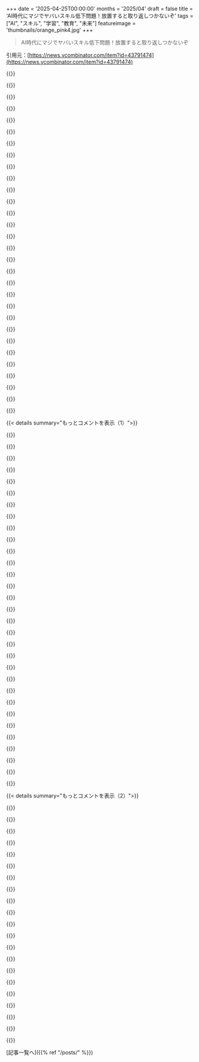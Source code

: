 +++
date = '2025-04-25T00:00:00'
months = '2025/04'
draft = false
title = 'AI時代にマジでヤバいスキル低下問題！放置すると取り返しつかないぞ'
tags = ["AI", "スキル", "学習", "教育", "未来"]
featureimage = 'thumbnails/orange_pink4.jpg'
+++

> AI時代にマジでヤバいスキル低下問題！放置すると取り返しつかないぞ

引用元：[https://news.ycombinator.com/item?id=43791474](https://news.ycombinator.com/item?id=43791474)




{{<matomeQuote body="教科書の問題を写真に撮って、答えや議論がなくても、LLMに聞けば理解を深められるってことだね。自分の解答が正しいかとか、どう検証すればいいかとか。LLMはただの後押しで、結局は本人次第。学びたいって気持ちがあるなら最高じゃん！無料でスキルを身につけるのがこんなに簡単になったんだから。でも、見せかけだけでごまかしたいなら、脳みそ腐るのがマジで早くなるよ。" userName="gchamonlive" createdAt="2025/04/25 10:35:59" color="">}}




{{<matomeQuote body="俺たちはAIの最初のユーザー世代だよね。LLMに適切な質問をするスキルはもう持ってる。昔ながらの自学の経験もあるし。だから、スキルが衰えないように気をつければいいだけ。でも、AIが当たり前の世代はどうなるんだろう？AIに頼りっぱなしで、自分で考える経験を積まない人が増えて、世代的なスキル低下が起こる可能性も十分あるよね。" userName="m000" createdAt="2025/04/25 11:02:02" color="#785bff">}}




{{<matomeQuote body="今あるAIが最悪の形だってことだね。これからどんどん良くなるんだから。そうなると、昔ながらの自学はマジで意味なくなるかも。" userName="ozgrakkurt" createdAt="2025/04/25 12:29:10" color="">}}




{{<matomeQuote body="俺たちはインターネットと一緒に育ったけど、今の若い世代は苦労してる。写真の発明後も同じで、ポスト真実で大騒ぎになってるし。解決策は教育システムを変えること。デジタル衛生を教えるべき。なんで今でもラテン語を教えて、Pythonを教えないんだ？極端な例だけど、Pythonを、テクノロジーとうまく付き合うために必要なもの全部に置き換えて考えてみて。" userName="gchamonlive" createdAt="2025/04/25 11:37:50" color="">}}




{{<matomeQuote body="結局は本人のやる気次第ってことだよね。やる気がある人とない人の格差が広がるだけ。やる気がない人はさらに楽をして、何も学ばなくなる。やる気がある人は、もっと効率的に学べるようになる。良いLLMがあるおかげで、今まで面倒だったことにも挑戦できるようになった。自分に合ったレベルで、好きな形式で説明してくれるから。仕事以外でも、砂糖が食品を保存する仕組みとか、ちょっとした科学の雑学も気軽に調べられる。以前ならそのままスルーしてたような好奇心も満たせるようになった。" userName="cube2222" createdAt="2025/04/25 10:56:07" color="#45d325">}}




{{<matomeQuote body="LLMに異議あり。ひどい間違いが多いし、説明を読んだだけで学んだ気になるのは危ないよ。問題から解決策を自分で考える過程こそが学びなんだ。説明はただの解決策の描写にすぎない。言葉を知ってるだけじゃ、学んだことにはならない。それは学習のシミュレーションだよ。しかも、LLMの説明がいつも正しいとは限らないから、間違ったことを覚えてしまうリスクもある。" userName="namaria" createdAt="2025/04/25 11:09:20" color="#785bff">}}




{{<matomeQuote body="テクノロジーは範囲が広すぎて、従来のカリキュラムでは全部教えられないからってのも理由の一つかも。何が重要かを決めるのも難しいし、時代によって変わるしね。" userName="sjamaan" createdAt="2025/04/25 12:06:21" color="">}}




{{<matomeQuote body="もうすでに世代的なスキル低下は起きてると思う。若い世代はキーボードで文字を打てないし、ワープロソフトの使い方も知らない。ファイルの保存方法も知らない人も多い。おじいちゃんおばあちゃんと同じように、基本的なPC操作から教える必要があるんだ。“テックに詳しい”ことと“テックを使いこなせる”ことは違うってことだね。" userName="dlisboa" createdAt="2025/04/25 13:51:53" color="#ff5c5c">}}




{{<matomeQuote body="教科書の問題ね…答えはどこにでもあるけど。自分で考えて答えを出すのと、説明を読むだけじゃ、脳の神経回路の繋がり方が違うんじゃないかな？" userName="nottorp" createdAt="2025/04/25 10:44:17" color="">}}




{{<matomeQuote body="最近、サイドプロジェクトで新しいクラウドフレームワークを勉強してて、長年そのフレームワークを使ってるお父さんに聞いてみようと思ったんだ。何かアドバイスをもらえるかなって期待したんだけど、「DeepSeekって結構いいよ。もう試した？」って言われただけ。だからDeepSeekを使ったら、1日でプロジェクトの25%が終わった。でも、プログラミングが全く楽しくなかった。ただの作業だった。しかもサイドプロジェクトなのに。LLMの方が、エンジニアの父親よりコードの話に興味を持ってくれるみたい。だから、浮いた時間で楽器を練習するわ。「趣味としてのプログラミング」は、何か作りたいアプリがある時だけにする。" userName="doright" createdAt="2025/04/25 15:56:04" color="">}}




{{<matomeQuote body="ちょっと気になるんだけど、これって全体的に危険じゃない？ LLMって、もっともらしい嘘をつくのが得意だから、それを使って学んでる人はどうやって騙されないようにするの？初心者なのに、LLMの’知恵’だけを頼るって、災難のもとじゃないかな。" userName="signa11" createdAt="2025/04/25 11:11:12" color="">}}




{{<matomeQuote body="その意見は違うと思うな。もしみんなに教えるTech系の何かを選ぶなら、Pythonはかなり良い選択肢だよ。完璧な解決策はないけど、不完全な試みでも、何もしないよりはマシだよ。" userName="airstrike" createdAt="2025/04/25 12:25:58" color="">}}




{{<matomeQuote body="もし、しつけがなってない人がツールを自分を傷つけるような使い方をする可能性があるなら、ツールを作るのを避けるべきなの？" userName="simonw" createdAt="2025/04/25 13:57:46" color="">}}




{{<matomeQuote body="そうは思わないな。写真と同じだよ。<br>https://en．m．wikipedia．org/wiki/On_Photography<br>もし盲目的に記号を信じるなら、それは危険だよ。でも、あり得る答えとして扱うなら、問題ない。潜在的な検索空間の領域を理解し、答えをキュレーションし、生成された情報を検証するのは、依然として自分の仕事だよ。楽な方法はない。LLMは生活を楽にするために作られたんじゃない。意味の創造という重要なことに集中できるように作られたんだ。" userName="gchamonlive" createdAt="2025/04/25 11:33:18" color="#ff5c5c">}}




{{<matomeQuote body="大学で言語を教えてるんだけど、丸暗記翻訳に’助け’を求める学生も同じように考えてるよ。「自分の訳をチェックするために翻訳を使ってるだけ。提出するのは自分の訳だ」ってね。でも、初めて読む文章を翻訳させると、翻訳を使わせないから、どうすればいいかわからなくなるんだ。これらの学生の中には、嘘をつく人もいるけど、そうでない人も多い。自分の提出物が自分のものだと本当に信じてるんだ。これらのツールは脳を腐らせるし、本当の勉強の妨げになるよ。" userName="globnomulous" createdAt="2025/04/25 19:32:40" color="#ff5733">}}




{{<matomeQuote body="普通の人が使うコンピューター環境で動かないから、悪い選択肢だと思うな。Pythonアプリを書いて、普通の知り合いに渡しても、動かすことができない。スマホでも、ウェブブラウザでも動かない。だから、Tech系じゃない人に、自分の仕事を強化したり、渡したりするために、Pythonを教えるのは難しい。" userName="whywhywhywhy" createdAt="2025/04/25 13:27:45" color="">}}




{{<matomeQuote body="多くの社会システムが、それに対応できてないと思うな。<br>採用プロセスはAIを考慮してないから、優秀な人を見抜けないだろうし、才能を失うだろう。<br>警察は、サイバー詐欺に関する苦情に対応できないだろう。Techに疎い人が、匿名のLLMシステムに騙されるから。<br>大学や学校は、LLMが作成した課題を提出する学生に対応できないから、教育目標を達成できないだろう。<br>政治システムは、FBのような非倫理的なオンラインエンターテイメントプラットフォームを使った扇動的なキャンペーンに対応できない。" userName="netdevphoenix" createdAt="2025/04/25 11:00:18" color="">}}




{{<matomeQuote body="それらは全部、特定のIT関連のスキルだよ。もし次の世代がそれらの方法を知らなくても、それは必要がないからだよ。できないからじゃない。" userName="esperent" createdAt="2025/04/26 10:44:45" color="">}}




{{<matomeQuote body="＞これからもっと良くなる<br>この仮定を強調したい。なぜなら、それは真実の記述ではなく、仮定だからだ。一つには、AIの現在の技術が、あなたが言ってる’もっと良くなる’までスケールするようには見えない。同じアルゴリズムにお金を注ぎ込んでも、過去に見られたような飛躍的な進歩は生まれないんだ。AIプロバイダー企業は無限に成長できる企業ではないかもしれないし、未来の成長という考えに基づいて自由に株を印刷できなくなったら、財布の紐を締め、実際にコストがかかる金額を請求し始めるかもしれない。昔ながらの学習モデルは、しばらくの間、価格競争力を維持するだろうと確信している。" userName="DanHulton" createdAt="2025/04/25 13:12:56" color="#ff33a1">}}




{{<matomeQuote body="一部の学生はズルしてるかもね。でも多くは違うと思うよ。もし最終的な課題をLLMにやらせてるなら、それは全部ごまかしだよね。気づいてる人もいれば、そうでない人もいるだろうけど。<br>課題が自分のものだって本当に信じてたり、自分が本当にやったと思ってたり、言語を学んでると思ってる人もいるかもね。でも実際は違うんだよね。\nLLMを「問題の理解が足りないところを教えてくれるか」「自分の解決策は妥当か」「どう検証できるか」を確認するために使う、っていう明確な意図について話してるんだ。先生は、LLMが自分の代わりになるように使うものじゃないってことを生徒に示す良い機会だよ。LLMの使用を禁止するのは現実的じゃないから、健全な関係を築くように促す方がいいよね。\nそれに、LLMは万能薬じゃないし。言語学習には向かないかもしれないけど、それが全ての学習に悪いってわけじゃないよ。\nガイドとして使うなら良いけど、代わりにするなら脳みそが腐る一方だね。ナイフが人を癒したり傷つけたりするように、LLMも学習に使えたり、ごまかしに使えたりするんだ。大切なのは自分自身を知ることだね。" userName="gchamonlive" createdAt="2025/04/26 15:36:01" color="">}}




{{<matomeQuote body="AI好きってわけじゃないけど、ちょっと気になるのは、AIをヘルパーとして使うために必要な経験を積む人が減って、AIに頼りっぱなしになることで、将来的にスキルが低下する可能性があるってことだよね。<br>家畜の世話とか、豚や牛をさばく準備とか、全然知らないんだよね。学べばできるけど、楽な方を選んで肉屋から買うだろうな。もっと技術的な例で言うと、マザーボードから起動できるOSを自分で作る方法を学ぶ必要はないし、学んだからって、k8sクラスターをデプロイしたり、アプリをコーディングしたりするのをやめる理由にはならないよね。" userName="arkh" createdAt="2025/04/25 13:31:33" color="">}}




{{<matomeQuote body="学校はずっと前からカンニングと戦ってきたんだから、持ち込み禁止の試験が普通になってるでしょ。" userName="polotics" createdAt="2025/04/25 12:06:50" color="">}}




{{<matomeQuote body="人生で初めてプログラミングが全然楽しくないって思ったんだ。<br>履歴書のためだけに最新技術を学ぶのが楽しいの？もし最新の$LATEST_FADの複雑さを学ぶのが楽しいなら、AI時代に仕事を見つけるのは難しいと思うよ。アルゴリズムとかデータ構造とか、それが実際にどう使えるかを学ぶのが楽しいなら、AI時代でも引く手あまただよ。" userName="lelanthran" createdAt="2025/04/25 17:44:46" color="">}}




{{<matomeQuote body="教科書の問題を写真に撮ればOKってことだね。\nその通り！LLMは独学者の夢だよ。僕は物理の本を読んでて、問題につまずいたんだ。そしたら、その本の説明が下手で、ChatGPT+を使って分かりやすい解説にたどり着いたんだ。問題の言い回しが悪かったこともAIが教えてくれたし、Latexのドキュメントまで作ってくれたんだ！それに、人に迷惑かけるのを気にせずに、納得いくまで質問できるしね。だから、僕にとっては、AIは脳みそを腐らせるんじゃなくて、パワーアップさせてくれるものなんだ。本当にすごい技術だと思うよ。" userName="julienchastang" createdAt="2025/04/25 15:17:33" color="#785bff">}}




{{<matomeQuote body="もうどうでもいいんじゃないかな。AIがプログラマーとかエンジニアに取って代わるって意味じゃなくて、それが現実なんだよ。GPSが紙の地図のナビゲーションスキルに取って代わったみたいに。" userName="bitexploder" createdAt="2025/04/25 13:08:45" color="">}}




{{<matomeQuote body="嘘ってすごく便利だよね。どんな問題でも解決してくれる魔法みたいなものを、子供に使うなってどう教えるの？ C.K. Louisが言ってたけど、嘘をLLMに置き換えても、負け戦にしかならないと思う。" userName="raincole" createdAt="2025/04/25 11:29:52" color="">}}




{{<matomeQuote body="Jaron Lanierはファイルがコンピューティングに不可欠だっていう考え方を批判してたんだ。<br>キーボードで入力したり、ファイルを使ったり、ワープロで書いたりするのは、たまたま身についたスキルであって、本当に必要なスキルじゃないんだ。筆記体みたいなもので、僕らはそれを学んだから、みんなも当然そうすべきだと思って、「最近の子供たちは筆記体を使わないなんて嘆かわしい」って言うんだ。でも、子供たちは必要ないんだよ。だって、ファイルがなくても、少なくともユーザーに見えなくても、十分なコンピューティングシステムがあるからね。\nAIなしでコードを書いたり理解したりすることが、今日のアセンブリ言語みたいに、たまたま身についたスキルになるかもしれないね。将来的には必要なくなるかもしれない。" userName="bitwize" createdAt="2025/04/25 16:24:11" color="">}}




{{<matomeQuote body="ほとんどの人は、検証をちょっとでもサボるチャンスがあればサボるだろうね。それが一番怖い。" userName="lazide" createdAt="2025/04/25 11:42:41" color="#ff5c5c">}}




{{<matomeQuote body="先生は、LLMが自分の代わりになるように使うものじゃないってことを生徒に示す良い機会だよ。LLMの使用を禁止するのは現実的じゃないから、健全な関係を築くように促す方がいいよね。<br>LLMの使用について生徒と議論するのは絶対に避けたい。そんなことに時間を使いたくないよ。教育者は、生徒の代わりに宿題をやるツール（つまりカンニング）の使用を禁止すべきだし、禁止しなければならない。\nLLMは学習にとって常に悪いものだよ。絶対に。精神的な努力を肩代わりして、ショートカットしてしまうからね。" userName="globnomulous" createdAt="2025/04/27 03:20:11" color="">}}




{{<matomeQuote body="GPSで地図スキルが衰えるって話だけど､ちょっと違う意見｡うちの親父はGPS世代じゃないから､運転しながらナビを見るのが苦手｡でもGPS世代は､運転しながらナビの指示を処理するスキルを身につけてるんだよね｡これは練習が必要で､最初は間違ったラウンドアバウトに出たりもしたけど｡今じゃGPSなしでタクシーとか運転できないでしょ？だから､スキルが下がったんじゃなくて､レベルが上がったんだと思う｡AIとプログラミングも同じで､失われるものばかりじゃなくて､AIをどう使いこなすかっていう新しいスキルが生まれてるんじゃないかな｡" userName="afiodorov" createdAt="2025/04/26 17:57:00" color="#45d325">}}




{{< details summary="もっとコメントを表示（1）">}}

{{<matomeQuote body="自動運転の時代には､車がキルしようとする0.1%の時間に､ちゃんと対応できるスキルが必要になるね｡" userName="yayitswei" createdAt="2025/04/27 00:35:56" color="">}}




{{<matomeQuote body="コメントのAIを“インターン”や“新入社員”に置き換えてみて｡そしたら､AIを使うには別のスキルが必要だって気づくはず｡マネージャーが違えば､同じチームでも成果が全然違うでしょ？それと同じで､AIを使いこなすスキルを学ぶ価値はあるんだよ｡" userName="xtreme" createdAt="2025/04/27 05:41:22" color="#785bff">}}




{{<matomeQuote body="LLMを使ってて気づいたのは､自分の意図を明確に説明する必要があるってこと｡皮肉なことに､LLMを使うことで､以前よりもしっかり考えるようになった｡LLMはコードを書くのを早くしてくれるけど､同時に質の低いコードも早く作ってしまう｡だから､システム要件を詳細に説明する必要がある｡Rustみたいな言語だと､構文を忘れてしまうかもしれないけど､より抽象的なレベルでシステムを理解する必要があるんだよね｡" userName="rjknight" createdAt="2025/04/25 12:08:55" color="#ff5733">}}




{{<matomeQuote body="文章を書くことは､思考を整理するのに役立つよね｡業界では一般的じゃないのが残念だけど｡「ハンモックタイム」は､プログラマーがやるべきこと｡前もって計画することで､後々の修正コストを減らせるのに､なぜか軽視されてる｡AIが人間のプログラマーに勝ってしまったのは残念だけど､自動化されるのも仕方ないのかもね｡" userName="rTX5CMRXIfFG" createdAt="2025/04/25 12:22:11" color="">}}




{{<matomeQuote body="ハンモックタイムは､人によっては考えすぎになっちゃうこともあるから注意が必要｡大事なのはバランス｡最近は､最初にじっくり考えるよりも､行動しながらフィードバックを得る方が多いよね｡LLMは､コードを書くよりは早いけど､自分の頭の中で考えるよりはアクティブっていう､いい中間地点なのかも｡" userName="wrasee" createdAt="2025/04/25 13:44:15" color="">}}




{{<matomeQuote body="優秀なソフトウェアエンジニアはみんな知ってることだけどね｡使わない言語の構文を気にする必要はない｡参考書があるから｡それよりも､問題を解決する能力や､正確な解決策を定義する能力を高めるべき｡コードを書くのは､それを翻訳するだけ｡重要なのは､それが全ての場合でうまくいくか？効率的に動くか？他の人が理解しやすいか？要件の変更に簡単に対応できるか？ってこと｡" userName="skydhash" createdAt="2025/04/26 12:17:28" color="#38d3d3">}}




{{<matomeQuote body="LLMのおかげで､新しい開発者がソフトウェア仕様書を書くことの美しさを学んでるんだね｡" userName="meesles" createdAt="2025/04/25 12:12:58" color="">}}




{{<matomeQuote body="LLMってマジでソフトウェアエンジニアリングをゲームみたいにしてくれるんだよね。フィードバックがめっちゃ早いから、良い仕様書書いたり、テスト増やしたり、モジュール小さくしたりするメリットがすぐわかるんだ。" userName="rjknight" createdAt="2025/04/25 14:51:56" color="#45d325">}}




{{<matomeQuote body="でも時間かかるんだよね。ちゃんとソフトウェアエンジニアリングのコース行ったり、良い本読んだりするのって、ゲームのチュートリアルみたいなもんで、LLM使うのはそれをスキップする感じ。前者の方が早く目的達成できるし、ちゃんとプレイする方法学べる。後者は楽しいかもしれないけど、何年も費やしてアドホックな戦略しか得られないかも。" userName="skydhash" createdAt="2025/04/25 19:07:39" color="">}}




{{<matomeQuote body="しかも包括的なテストスイートを作るのがめっちゃ簡単になってる。もう苦行って感じじゃないんだよね。" userName="otterley" createdAt="2025/04/26 16:32:08" color="#ff5733">}}




{{<matomeQuote body="コード書くのがボトルネックって感じたことないんだけど…" userName="zahlman" createdAt="2025/04/26 22:53:57" color="">}}




{{<matomeQuote body="マジか！俺も統計分析でやりたいことうっすらあった時に同じこと思ったわ。" userName="mettamage" createdAt="2025/04/25 13:04:10" color="">}}




{{<matomeQuote body="OPの意見はもっともだけど、権力者たちがスキル低下を意図してるってことを無視してるのが残念。人件費下がるからね。AIに投資しまくってるのは、生産性向上よりもコスト削減のため。AIを健全に使おうが、C-SuiteがAIと安い労働力で同じアウトプットを出せるならそっちを選ぶ。知識は力なのに、AIで知識を萎縮させて力を一部に集中させてるんだ。" userName="stego-tech" createdAt="2025/04/25 14:12:35" color="#38d3d3">}}




{{<matomeQuote body="コスト削減はAIの大きな目的の一つなのは間違いない。でも、C-Suiteがスキル低下を意図してるとは思えないな。それは人間をコンピューターに置き換えることの不幸な副産物でしょ。スキル低下は人件費を大幅に下げるわけじゃない。人を減らす方が効果的。" userName="cman1444" createdAt="2025/04/25 14:37:19" color="">}}




{{<matomeQuote body="スキル低下は人件費を大幅に下げるわけじゃない。人を減らす方が効果的。<br>人の価値を下げることはもっと効果的。価値がないと思わせるものは全部彼らに有利に働く。スキルが低下してなくても、そう思わせるだけで価値は下がる。知識の価値が下がる時代に入ってる。法律で守られた医者や弁護士は大丈夫だろうけど、ソフトウェアエンジニアはヤバい。" userName="snozolli" createdAt="2025/04/25 15:40:56" color="#ff5c5c">}}




{{<matomeQuote body="ソフトウェアエンジニアが完全にオワコンになる前に、AIが完全にソフトウェア製品を書いて、デプロイして、管理できるようになる必要があるけどね。他の業界みたいに俺たちを守ってくれるものはないし。" userName="tnel77" createdAt="2025/04/27 18:24:52" color="">}}




{{<matomeQuote body="AI騒動はただのゴールドラッシュだよ。貧しい人々がカリフォルニアに命がけで向かう代わりに、金と影響力がないと競争にすら参加できない。誰も“勝つ”ことはない。最終的に勝つのは、会社の上層部だけ。やつらは大金持ちになって、計画が頓挫して規模を縮小する前に、さらに世代を超えて富を築き上げるんだ。3年前のNFTブームを覚えてる？同じことだよ。AIが得意な小さな問題を解決することに集中してる人たちが、持続可能なビジネスを実際に作るだろう。汎用AIなんてのは、おしゃべりだけど判断力の悪い検索エンジンだよ。" userName="MisterBastahrd" createdAt="2025/04/25 15:18:29" color="#45d325">}}




{{<matomeQuote body="知識は力って言うけど、力は力だよ。知識なんて買えばいいし、そんな高くないし。ヘンリー・フォードも「なんで本なんか読むんだ？詳しいやつ雇えばいいじゃん」って言ってるし。" userName="Swizec" createdAt="2025/04/25 14:40:38" color="">}}




{{<matomeQuote body="それってちょっと変な意見じゃない？映画「Trading Places」じゃ、知識の差がめちゃくちゃ重要だったじゃん。金持ちのMortemer兄弟ですらそうだったのに。" userName="mdaniel" createdAt="2025/04/26 17:59:03" color="">}}




{{<matomeQuote body="大規模なソフトウェアプロジェクトを作るには、高度なスキルが必要だよ。未来のビデオネイティブなコーダーには無理だし、競争も減るんじゃない？" userName="uludag" createdAt="2025/04/25 14:34:34" color="">}}




{{<matomeQuote body="結局、問題は技術的なものじゃなくて社会的なものなんだよね。社会はテクノ封建制に逆戻りしてるんだよ（[1]を見て）。一部のテック領主と、彼らに頼って利益を得るエンジニアギルド、そして大量の低スキルな使い捨てネオ農民がいるって構図。AIの規制はSkynetを防ぐためだけじゃなくて、社会の退行を防ぐためにも必要。[1] https://www.goodreads.com/book/show/75560037-techno-feudalis…" userName="m000" createdAt="2025/04/26 18:42:09" color="#785bff">}}




{{<matomeQuote body="技術革新で特定のスキルが不要になるのはよくあること。役割が変わるにつれて、新しいスキルが必要になるんだよね。コスト削減だけ考えるならそうかもだけど、普通は成長企業はそこで浮いたお金を人材に再投資するよ。問題は、それをどうやって管理するかだね。" userName="ratedgene" createdAt="2025/04/25 15:03:26" color="">}}




{{<matomeQuote body="コストは生産性の一部。生産性はマジ重要。生産性の高い国は、低い国に勝つ。" userName="BlueTemplar" createdAt="2025/04/25 15:03:20" color="">}}




{{<matomeQuote body="AIだけじゃないよね。クリティカルシンキングとか人間の知性が必要なものを標準化しようとする動きはずっとある。リスクを嫌うレントシーカーにとって、人間のスキルは負債なんだよ。人的資源を交換可能な歯車として扱うのが基本。さもないと、会議中に考えなきゃいけなくなるからね。脳みそ使って考えるとかマジ勘弁/s。" userName="perrygeo" createdAt="2025/04/25 14:36:01" color="">}}




{{<matomeQuote body="LLMはスキルアップに最適だよ。特にLeetCodeみたいなデータが豊富な分野ではね。Gemini 2.5 Proに指示すると、世界最高のLeetCode先生が現れるよ。どんな言語や疑似コードでも使えるし、チェックしてくれるし、改善点も教えてくれる。全部間違えた時だけ答えを教えてくれる。親切で視覚的に説明してくれるし。LLMは認知能力を磨くのに役立つけど、使いすぎると考えるのをAIに任せちゃうから注意。" userName="leonidasv" createdAt="2025/04/25 13:23:04" color="#ff5c5c">}}




{{<matomeQuote body="Claudeを使ってアイデアを練ったり、自分の考えの穴を探したりしてるよ。「何が足りない？」「何に注意すべき？」「どんな選択肢がある？」って聞くと、よく見落としてたことに気づかされる。自分がアーキテクトで、何を聞くべきか、何を知らないかを知っておく必要がある。そうすれば、Claudeは最高の相棒になるよ。Active Directoryを使ったコードなのにリポジトリパターンを提案してくるけどね。理解することに近道はない。" userName="gherkinnn" createdAt="2025/04/25 10:20:01" color="#ff5733">}}




{{<matomeQuote body="紙の地図で道案内できなくなる例ってマジでわかるわー。地図読むスキル維持してても、周りがそれを軽視すると影響出てくるんだよね。今どきマトモな地図見つけるのさえ難しいし。GPSが使えなくなったら、地図売ってるところ聞いても誰も教えてくれないかも。スキルがあっても、環境が変わると役に立たなくなるのがマジで心配。自分の努力じゃどうにもならないってことじゃん？" userName="smeej" createdAt="2025/04/25 14:24:24" color="#45d325">}}




{{<matomeQuote body="このコメント良いね。GPSのアナロジーで他の意見も説明できるじゃん。LLMが思考や学習を助けるって言うのは、GPSで地図読みスキルを上げてるって言ってるのと同じ。でも、結局は最初のコメントみたいになるってことだよね。" userName="geraneum" createdAt="2025/04/25 17:01:31" color="#38d3d3">}}




{{<matomeQuote body="てか、地図を読むのは簡単じゃん？地図を見て、ランドマークとか曲がり角を全部覚えて、地図を見なくても運転できるようになるのが難しいんだと思うけど。" userName="lud_lite" createdAt="2025/04/26 10:41:27" color="">}}




{{<matomeQuote body="一番難しいのは、今自分が地図のどこにいるかを見つけることだったりする。" userName="lazide" createdAt="2025/04/26 11:55:41" color="">}}

{{</details>}}




{{< details summary="もっとコメントを表示（2）">}}

{{<matomeQuote body="そんな時は車降りて人に聞くわ。" userName="otterley" createdAt="2025/04/26 16:34:47" color="">}}




{{<matomeQuote body="GPSが町全体で使えなくなるってどういう状況？" userName="fluoridation" createdAt="2025/04/25 14:26:10" color="">}}




{{<matomeQuote body="戦争とかじゃない？現代の電撃戦なら、敵の航空機を妨害するためにGPS信号を妨害すると思うよ。実際、テルアビブでGoogle Maps開いたら、ベイルートとかヨルダンとか地中海にいることになってる事例が何回もあったらしい。タクシー呼べなくなったり、フードデリバリーが混乱したり、交通渋滞が起きたりするかも。GPSなしじゃ現代社会は成り立たないよ。" userName="names_are_hard" createdAt="2025/04/25 18:52:03" color="#ff5733">}}




{{<matomeQuote body="GPSが一部の地域だけで使えなくなるってわけじゃないと思うけどね。重要なのは、どうしてそうなったかじゃなくて、そうなった時にどうなるかじゃない？たとえ広範囲な携帯電話の通信障害が起きただけでも、必要な地域をダウンロードしてなかったら、住所を検索できないかも。地元の人ならキャッシュに残ってたりして、地図が手に入る場所への行き方を教えてくれるかもね。" userName="smeej" createdAt="2025/04/26 22:39:45" color="#38d3d3">}}




{{<matomeQuote body="ミサイル防衛のためのGPS妨害とかで、ウクライナでは日常茶飯事なんじゃない？" userName="andrewflnr" createdAt="2025/04/25 21:09:37" color="">}}




{{<matomeQuote body="スキルの低下だけじゃないよね。人間の知識の均質化も心配。経験的な主観に基づいた知識が、LLMによって強化された“常識”になっちゃうかも。身の回りのローカルな問題も、感覚的な情報に基づかない一般的な解決策で済まされるようになるかもね。" userName="bluetomcat" createdAt="2025/04/25 10:36:44" color="#38d3d3">}}




{{<matomeQuote body="アルゴリズムのプロセスを通して、これと似たようなことはもうたくさん見てきたよね。集団の知恵は、考え方の多様性が減ってきてるから、効果がどんどん薄れてきてる気がする。" userName="godelski" createdAt="2025/04/25 10:43:16" color="">}}




{{<matomeQuote body="最近、英語じゃない昔の文学を読むのが楽しいんだよね。普遍的な文化的参照が少ないし、ユニークな視点が見つかることが多いんだ。" userName="myaccountonhn" createdAt="2025/04/25 11:05:07" color="">}}




{{<matomeQuote body="言いたいことがよく分からないんだけど、この人に読書の幅を広げるなって言いたいわけ？昔の小説を読むなって？" userName="stnmtn" createdAt="2025/04/25 14:19:24" color="">}}




{{<matomeQuote body="過去のVHSテープみたいになるんじゃなくて、過去の知識をちょっとだけ意識して、自分だけのカスタムバージョンを作ればいいんじゃないかって言ってるんだ。スペースオペラを全部読む必要はないでしょ。昔の哲学も同じ。誰かが自分の人生のクレオール語を書き留めただけ。まあ、魅力があるのは分かるけどね。結局は、自動化された贅沢な社会では、アイデアなんてほとんど意味がないんだよ。ただの現実逃避で、保守主義にくるまってるだけ。それが俺の考え。嫌いでもいいけど、誰にも強制はしないよ。" userName="ladeez" createdAt="2025/04/25 18:58:50" color="">}}




{{<matomeQuote body="え？あなたの理屈だと、何も学習できなくなっちゃうじゃん。脳みそは「慣れる」けど、それが大事なんだよ。新しい状態に慣れるんだから、昔の状態に戻るわけじゃない。目新しいものがそうじゃなくなるのは、大体2つの理由がある。1経験を積むから、もう新しくなくなる。2抽象化しすぎたり、誤解したりして、目新しさに気づかない。後者はよくあることで、細かいところまで掘り下げる必要があるんだよね。とにかく、状態を変えるのが大事なんだよ。脳みそを新しい情報で満たしたいんだ。それは成功であって、失敗じゃない。" userName="godelski" createdAt="2025/04/25 17:42:13" color="#ff5733">}}




{{<matomeQuote body="もう刺激を感じないなら、もっと頑張る必要があるってことだよ。どんなテーマでも無限の深さがあるんだから、広げるのが嫌なら、もっと深く掘り下げればいい。それか、12世紀の海賊が歌うRick AstleyのNever Gonna Give You Upをやってみたら？いつも楽しいよ。試してみるべきだよ。" userName="godelski" createdAt="2025/04/25 19:44:48" color="#ff33a1">}}




{{<matomeQuote body="ここ10年くらい、AIのせいで文化が均質化するんじゃないかって心配してるんだよね。例えば、LLMで会話するほど英語が均質化するとかね。LLMがLLMから学習したらさらに加速するし。これって昔から言われてて、2017年にブログにも書いたんだ。" userName="dmazin" createdAt="2025/04/25 11:07:33" color="">}}




{{<matomeQuote body="平均IQは今後10年で少なくとも10ポイントは下がるだろうね。でもみんなAIが生成したブログで生産性が上がったとか書くんだろうな。" userName="bgwalter" createdAt="2025/04/25 10:27:13" color="">}}




{{<matomeQuote body="大衆がバカになるって心配は、本の大量印刷が始まった頃からずっと言われてることで、新しい技術が出るたびに繰り返されてるよね。" userName="lordofgibbons" createdAt="2025/04/25 10:30:27" color="">}}




{{<matomeQuote body="アメリカのIQはインターネットが始まった頃から低下してるらしいよ。1990年代までは上がってたのにね。原因はまだ議論中みたいだけど。AIから直接パクるのに比べたら、インターネットはまだマシかもね。少なくとも記事とかRFCとか探すじゃん。" userName="bgwalter" createdAt="2025/04/25 10:39:03" color="">}}




{{<matomeQuote body="プラトンはパイドロスでこう書いた。「文字の発明は、それを使う人々の心に忘れっぽさを生み出すだろう。なぜなら、彼らは記憶を練習しないからだ。彼らの外にある文字への信頼は、彼ら自身の内にある記憶の使用を妨げるだろう。」" userName="qntmfred" createdAt="2025/04/25 10:43:47" color="">}}




{{<matomeQuote body="IQスコアは下がってるかもしれないけど、測ろうとしてるもの（g、つまり一般知能）が実際に下がってるかは確かじゃないんだよね。" userName="rahimnathwani" createdAt="2025/04/25 16:08:31" color="">}}




{{<matomeQuote body="それって白人ナショナリストのJordan Laskerって人の記事じゃん。Emil Kirkegaardの協力者だし。Cosma Shaliziって人が統計的に”g”について面白い考察をしてるよ。" userName="tptacek" createdAt="2025/04/25 18:40:18" color="">}}




{{<matomeQuote body="百科事典を読んで育った身としては、LLMは史上最高の発明だと思うよ。もしWikipediaが最初のチャットAIをリリースしてたら、知識の新時代だって持て囃されてたはず。プログラマーが自分の仕事を自動化しようとしたのが始まりなのが皮肉だよね。" userName="jvanderbot" createdAt="2025/04/25 10:47:34" color="#ff33a1">}}

{{</details>}}



[記事一覧へ]({{% ref "/posts/" %}})
